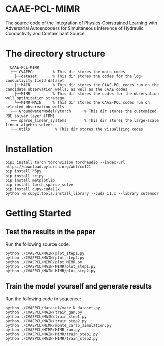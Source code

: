 # CAAE-PCL-MIMR
The source code of the Integration of Physics-Constrained Learning with Adversarial Autoencoders for Simultaneous Inference of Hydraulic Conductivity and Contaminant Source.

# The directory structure

```
  CAAE-PCL-MIMR                           
  ├── CVAEPCL        % This dir stores the main codes
    ├──dataset       % This dir stores the codes for the log-conductivity field dataset
    ├──MAIN          % This dir stores the CAAE-PCL codes run on the candidate observation wells, as well as the CAAE codes 
    ├──MIMR          % This dir stores the codes for the observation well optimization strategy 
    └──MIMR-MAIN     % This dir stores the CAAE-PCL codes run on selected observation wells 
  ├── GroundwaterModelPytorch      % This dir stores the customized PDE solver layer (FDM)
  ├── sparse_linear_systems        % This dir stores the large-scale linear algebra solver
  └── Utils           % This dir stores the visualizing codes
```


# Installation
~~~
pip3 install torch torchvision torchaudio --index-url https://download.pytorch.org/whl/cu121
pip install h5py
pip install scipy
pip install matplotlib
pip install torch_sparse_solve
pip install cupy-cuda12x
python -m cupyx.tools.install_library --cuda 11.x --library cutensor
~~~

# Getting Started

## Test the results in the paper
Run the following source code:
~~~
python ./CVAEPCL/MAIN/plot_step1.py
python ./CVAEPCL/MAIN/plot_step2.py
python ./CVAEPCL/MIMR/plot_MIMR.py
python ./CVAEPCL/MAIN-MIMR/plot_step1.py
python ./CVAEPCL/MAIN-MIMR/plot_step2.py
~~~

## Train the model yourself and generate results
Run the following code in sequence:
~~~
python ./CVAEPCL/dataset/make_K_dataset.py
python ./CVAEPCL/MAIN/train_gan.py
python ./CVAEPCL/MAIN/train_step1.py
python ./CVAEPCL/MAIN/train_step2.py
python ./CVAEPCL/MIMR/monte_carlo_simulation.py
python ./CVAEPCL/MIMR/MIMR_run.py
python ./CVAEPCL/MAIN-MIMR/train_step1.py
python ./CVAEPCL/MAIN-MIMR/train_step2.py
~~~


